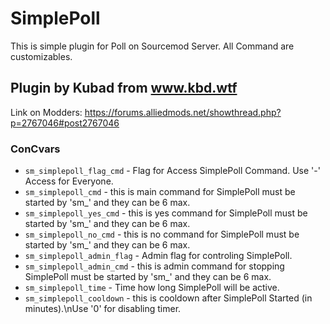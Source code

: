# SimplePoll
This is simple plugin for Poll on Sourcemod Server. All Command are customizables.

## Plugin by Kubad from www.kbd.wtf

Link on Modders: https://forums.alliedmods.net/showthread.php?p=2767046#post2767046

### ConCvars
- `sm_simplepoll_flag_cmd` - Flag for Access SimplePoll Command. Use '-' Access for Everyone.
- `sm_simplepoll_cmd` - this is main command for SimplePoll must be started by 'sm_' and they can be 6 max.
- `sm_simplepoll_yes_cmd` - this is yes command for SimplePoll must be started by 'sm_' and they can be 6 max.
- `sm_simplepoll_no_cmd` - this is no command for SimplePoll must be started by 'sm_' and they can be 6 max.
- `sm_simplepoll_admin_flag` - Admin flag for controling SimplePoll.
- `sm_simplepoll_admin_cmd` - this is admin command for stopping SimplePoll must be started by 'sm_' and they can be 6 max.
- `sm_simplepoll_time` - Time how long SimplePoll will be active.
- `sm_simplepoll_cooldown` - this is cooldown after SimplePoll Started (in minutes).\nUse '0' for disabling timer.

